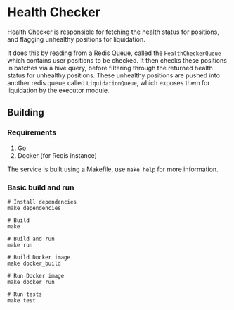 # Health Checker

Health Checker is responsible for fetching the health status for positions, 
and flagging unhealthy positions for liquidation.

It does this by reading from a Redis Queue, called the `HealthCheckerQueue` 
which contains user positions to be checked. It then checks these positions 
in batches via a hive query, before filtering through the returned health
status for unhealthy positions. These unhealthy positions are pushed into
another redis queue called `LiquidationQueue`, which exposes them for liquidation
by the executor module.

## Building

### Requirements

1. Go
2. Docker (for Redis instance)

The service is built using a Makefile, use `make help` for more information.

### Basic build and run

```shell
# Install dependencies
make dependencies

# Build
make

# Build and run
make run

# Build Docker image
make docker_build

# Run Docker image
make docker_run

# Run tests
make test
```